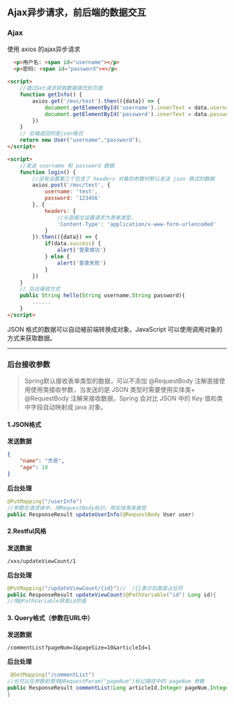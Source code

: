## Ajax异步请求，前后端的数据交互

### Ajax

使用 axios 的ajax异步请求

~~~html
  <p>用户名: <span id="username"></p>
  <p>密码: <span id="password"><</p>
      
<script>
    //通过Get请求获取数据填充到页面
    function getInfo() {
        axios.get('/mvc/test').then(({data}) => {
            document.getElementById('username').innerText = data.username
            document.getElementById('password').innerText = data.password
        })
    }
    // 后端返回的是json格式
    return new User("username","password");
</script>  
~~~

~~~html
<script>
    //发送 username 和 password 数据
    function login() {
        //没有设置第三个包含了 headers 对象的参数时默认发送 json 格式的数据
        axios.post('/mvc/test', {
            username: 'test',
            password: '123456'
        }, {
            headers: {
                //头部报文设置请求为表单类型，
                'Content-Type': 'application/x-www-form-urlencoded'
            }
        }).then(({data}) => {
            if(data.success) {
                alert('登录成功')
            } else {
                alert('登录失败')
            }
        })
    }
    // 后台接收方式
    public String hello(String username,String password){
        ......
    }
</script>
~~~

JSON 格式的数据可以自动被前端转换成对象，JavaScript 可以使用调用对象的方式来获取数据。

------

### 后台接收参数

> Spring默认接收表单类型的数据，可以不添加 @RequestBody 注解直接使用使用类接收参数，当发送的是 JSON 类型时需要使用实体类+ @RequestBody 注解来接收数据，Spring 会对比 JSON 中的 Key 值和类中字段自动映射成 java 对象。

#### 1.JSON格式

**发送数据**

~~~json
{
    "name": "杰哥",
 	"age": 18
}
~~~

**后台处理**

~~~ java
@PutMapping("/userInfo")
//参数在请求体中，用RequestBody标识，用实体类来接受
public ResponseResult updateUserInfo(@RequestBody User user)
~~~

#### 2.Restful风格

**发送数据**

~~~http
/xxx/updateViewCount/1
~~~

**后台处理**

~~~java
@PutMapping("/updateViewCount/{id}")//  /{}表示后面是占位符
public ResponseResult updateViewCount(@PathVariable("id") Long id){
//用@PathVariable获取id的值
~~~

#### 3. Query格式（参数在URL中）

**发送数据**

~~~http
/commentList?pageNum=1&pageSize=10&articleId=1
~~~

**后台处理**

~~~java
 @GetMapping("/commentList")
//也可以在参数前使用@RequestParam("pageNum")标记路径中的 pageNum 参数
public ResponseResult commentList(Long articleId,Integer pageNum,Integer pageSize){
}    
~~~

